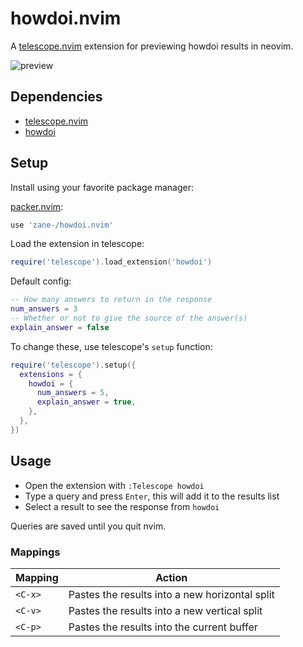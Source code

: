 # howdoi.nvim

A [telescope.nvim](https://github.com/nvim-telescope/telescope.nvim) extension for previewing howdoi results in neovim.

![preview](https://user-images.githubusercontent.com/6345012/172084208-4548f1b3-f989-43b7-81df-d0ddc1ef7b40.gif)

## Dependencies

- [telescope.nvim](https://github.com/nvim-telescope/telescope.nvim)
- [howdoi](https://github.com/gleitz/howdoi)

## Setup

Install using your favorite package manager:

[packer.nvim](https://github.com/wbthomason/packer.nvim):

```lua
use 'zane-/howdoi.nvim'
```

Load the extension in telescope:

```lua
require('telescope').load_extension('howdoi')
```

Default config:

```lua
-- How many answers to return in the response
num_answers = 3
-- Whether or not to give the source of the answer(s)
explain_answer = false
```

To change these, use telescope's `setup` function:

```lua
require('telescope').setup({
  extensions = {
    howdoi = {
      num_answers = 5,
      explain_answer = true,
    },
  },
})
```

## Usage

- Open the extension with `:Telescope howdoi`
- Type a query and press `Enter`, this will add it to the results list
- Select a result to see the response from `howdoi`

Queries are saved until you quit nvim.

### Mappings

| Mapping | Action                                         |
|---------|------------------------------------------------|
| `<C-x>` | Pastes the results into a new horizontal split |
| `<C-v>` | Pastes the results into a new vertical split   |
| `<C-p>` | Pastes the results into the current buffer     |
